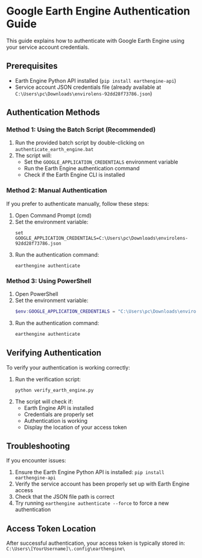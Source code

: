 # Google Earth Engine Authentication Guide

This guide explains how to authenticate with Google Earth Engine using your service account credentials.

## Prerequisites

- Earth Engine Python API installed (`pip install earthengine-api`)
- Service account JSON credentials file (already available at `C:\Users\pc\Downloads\envirolens-92dd28f73786.json`)

## Authentication Methods

### Method 1: Using the Batch Script (Recommended)

1. Run the provided batch script by double-clicking on `authenticate_earth_engine.bat`
2. The script will:
   - Set the `GOOGLE_APPLICATION_CREDENTIALS` environment variable
   - Run the Earth Engine authentication command
   - Check if the Earth Engine CLI is installed

### Method 2: Manual Authentication

If you prefer to authenticate manually, follow these steps:

1. Open Command Prompt (cmd)
2. Set the environment variable:
   ```
   set GOOGLE_APPLICATION_CREDENTIALS=C:\Users\pc\Downloads\envirolens-92dd28f73786.json
   ```
3. Run the authentication command:
   ```
   earthengine authenticate
   ```

### Method 3: Using PowerShell

1. Open PowerShell
2. Set the environment variable:
   ```powershell
   $env:GOOGLE_APPLICATION_CREDENTIALS = "C:\Users\pc\Downloads\envirolens-92dd28f73786.json"
   ```
3. Run the authentication command:
   ```powershell
   earthengine authenticate
   ```

## Verifying Authentication

To verify your authentication is working correctly:

1. Run the verification script:
   ```
   python verify_earth_engine.py
   ```
2. The script will check if:
   - Earth Engine API is installed
   - Credentials are properly set
   - Authentication is working
   - Display the location of your access token

## Troubleshooting

If you encounter issues:

1. Ensure the Earth Engine Python API is installed: `pip install earthengine-api`
2. Verify the service account has been properly set up with Earth Engine access
3. Check that the JSON file path is correct
4. Try running `earthengine authenticate --force` to force a new authentication

## Access Token Location

After successful authentication, your access token is typically stored in:
`C:\Users\[YourUsername]\.config\earthengine\`
